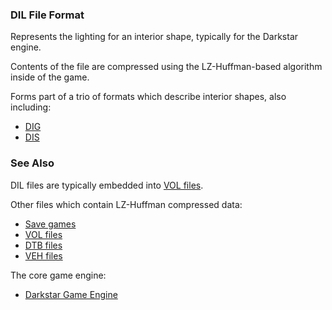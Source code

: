 ### DIL File Format

Represents the lighting for an interior shape, typically for the Darkstar engine.

Contents of the file are compressed using the LZ-Huffman-based algorithm inside of the game.

Forms part of a trio of formats which describe interior shapes, also including:

* [DIG](DIG.md)
* [DIS](DIS.md)

### See Also

DIL files are typically embedded into [VOL files](VOL).

Other files which contain LZ-Huffman compressed data:
* [Save games](Starsiege%20save%20games.md)
* [VOL files](VOL.md)
* [DTB files](DTB.md)
* [VEH files](VEH.md)

The core game engine:
* [Darkstar Game Engine](darkstar.md)